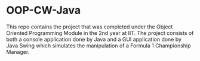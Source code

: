 # OOP-CW-Java
This repo contains the project that was completed under the Object Oriented Programming Module in the 2nd year at IIT. The project consists of both a console application done by Java and a GUI application done by Java Swing which simulates the manipulation of a Formula 1 Championship Manager.
